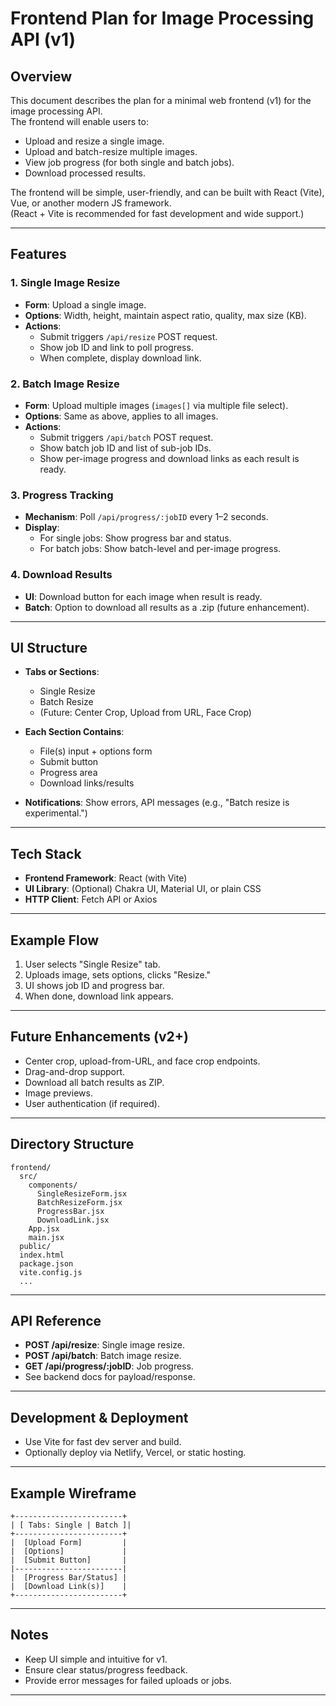 # Frontend Plan for Image Processing API (v1)

## Overview

This document describes the plan for a minimal web frontend (v1) for the image processing API.  
The frontend will enable users to:
- Upload and resize a single image.
- Upload and batch-resize multiple images.
- View job progress (for both single and batch jobs).
- Download processed results.

The frontend will be simple, user-friendly, and can be built with React (Vite), Vue, or another modern JS framework.  
(React + Vite is recommended for fast development and wide support.)

---

## Features

### 1. Single Image Resize

- **Form**: Upload a single image.
- **Options**: Width, height, maintain aspect ratio, quality, max size (KB).
- **Actions**:
  - Submit triggers `/api/resize` POST request.
  - Show job ID and link to poll progress.
  - When complete, display download link.

### 2. Batch Image Resize

- **Form**: Upload multiple images (`images[]` via multiple file select).
- **Options**: Same as above, applies to all images.
- **Actions**:
  - Submit triggers `/api/batch` POST request.
  - Show batch job ID and list of sub-job IDs.
  - Show per-image progress and download links as each result is ready.

### 3. Progress Tracking

- **Mechanism**: Poll `/api/progress/:jobID` every 1–2 seconds.
- **Display**:
  - For single jobs: Show progress bar and status.
  - For batch jobs: Show batch-level and per-image progress.

### 4. Download Results

- **UI**: Download button for each image when result is ready.
- **Batch**: Option to download all results as a .zip (future enhancement).

---

## UI Structure

- **Tabs or Sections**:
  - Single Resize
  - Batch Resize
  - (Future: Center Crop, Upload from URL, Face Crop)

- **Each Section Contains**:
  - File(s) input + options form
  - Submit button
  - Progress area
  - Download links/results

- **Notifications**: Show errors, API messages (e.g., "Batch resize is experimental.")

---

## Tech Stack

- **Frontend Framework**: React (with Vite)
- **UI Library**: (Optional) Chakra UI, Material UI, or plain CSS
- **HTTP Client**: Fetch API or Axios

---

## Example Flow

1. User selects "Single Resize" tab.
2. Uploads image, sets options, clicks "Resize."
3. UI shows job ID and progress bar.
4. When done, download link appears.

---

## Future Enhancements (v2+)

- Center crop, upload-from-URL, and face crop endpoints.
- Drag-and-drop support.
- Download all batch results as ZIP.
- Image previews.
- User authentication (if required).

---

## Directory Structure

```
frontend/
  src/
    components/
      SingleResizeForm.jsx
      BatchResizeForm.jsx
      ProgressBar.jsx
      DownloadLink.jsx
    App.jsx
    main.jsx
  public/
  index.html
  package.json
  vite.config.js
  ...
```

---

## API Reference

- **POST /api/resize**: Single image resize.
- **POST /api/batch**: Batch image resize.
- **GET /api/progress/:jobID**: Job progress.
- See backend docs for payload/response.

---

## Development & Deployment

- Use Vite for fast dev server and build.
- Optionally deploy via Netlify, Vercel, or static hosting.

---

## Example Wireframe

```
+------------------------+
| [ Tabs: Single | Batch ]|
+------------------------+
|  [Upload Form]         |
|  [Options]             |
|  [Submit Button]       |
|------------------------|
|  [Progress Bar/Status] |
|  [Download Link(s)]    |
+------------------------+
```

---

## Notes

- Keep UI simple and intuitive for v1.
- Ensure clear status/progress feedback.
- Provide error messages for failed uploads or jobs.

---